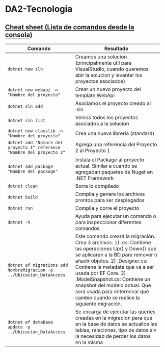 # DA2-Tecnologia
## [Cheat sheet (Lista de comandos desde la consola)](https://youtu.be/-pkbte8x6iw)

|Comando|Resultado  |
|--|--|
|```dotnet new sln``` |Creamos una solucion (principalmente util para VisualStudio, cuando queremos abir la solucion y levantar los proyectos asociados)
|```dotnet new webapi -n "Nombre del proyecto"```  | Crear un nuevo proyecto del template WebApi
| ```dotnet sln add```|Asociamos el proyecto creado al .sln 
| ```dotnet sln list``` | Vemos todos los proyectos asociados a la solucion 
| ```dotnet new classlib -n "Nombre del proyecto"``` | Crea una nueva libreria (standard)
|```dotnet add "Nombre del proyecto 1" reference "Nombre del proyecto 2"``` | Agrega una referencia del Proyecto 2 al Proyecto 1
|```dotnet add package "Nombre del package"``` | Instala el Package al proyecto actual. Similar a cuando se agregaban paquetes de Nuget en .NET Framework
|```dotnet clean``` | Borra lo compilado
|```dotnet build``` | Compila y genera los archivos prontos para ser desplegados
|```dotnet run``` | Compila y corre el proyecto
| ```dotnet -h``` | Ayuda para ejecutar un comando o para inspeccionar diferentes comandos
|```dotnet ef migrations add NombreMigracion -p ../Ubicacion_DataAccess``` | Este comando creará la migración. Crea 3 archivos: 1) .cs: Contiene las operaciones Up() y Down() que se aplicaran a la BD para remover o añadir objetos. 2) .Designer.cs: Contiene la metadata que va a ser usada por EF Core. 3) .ModelSnapshot.cs: Contiene un snapshot del modelo actual. Que será usada para determinar qué cambio cuando se realice la siguiente migración.
|```dotnet ef database update -p ../Ubicacion_DataAccess```| Se encarga de ejecutar las queries creadas en la migracion para que en la base de datos se actualice las tablas, relaciones, tipo de datos sin la necesidad de perder los datos en la misma
